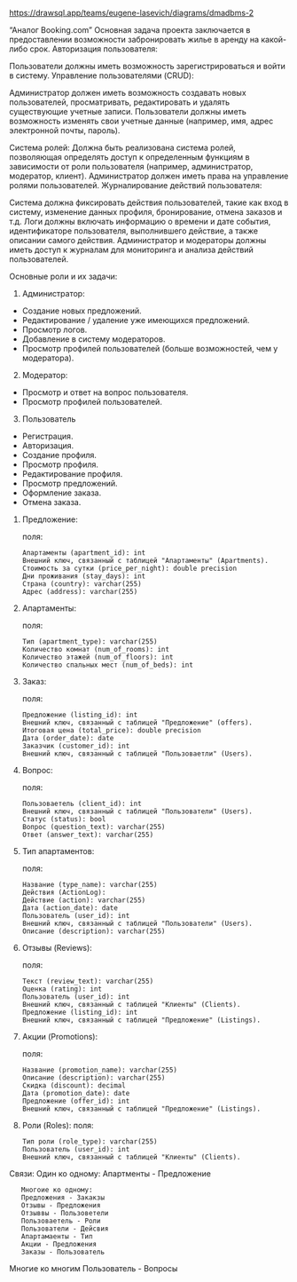 https://drawsql.app/teams/eugene-lasevich/diagrams/dmadbms-2

“Аналог Booking.com”
Основная задача проекта заключается в предоставлении
возможности забронировать жилье в аренду на какой-либо срок.
Авторизация пользователя:

Пользователи должны иметь возможность зарегистрироваться и войти в систему.
Управление пользователями (CRUD):

Администратор должен иметь возможность создавать новых пользователей, просматривать, редактировать и удалять существующие учетные записи.
Пользователи должны иметь возможность изменять свои учетные данные (например, имя, адрес электронной почты, пароль).

Система ролей:
Должна быть реализована система ролей, позволяющая определять доступ к определенным функциям в зависимости от роли пользователя (например, администратор, модератор, клиент).
Администратор должен иметь права на управление ролями пользователей.
Журналирование действий пользователя:

Система должна фиксировать действия пользователей, такие как вход в систему, изменение данных профиля, бронирование, отмена заказов и т.д.
Логи должны включать информацию о времени и дате события, идентификаторе пользователя, выполнившего действие, а также описании самого действия.
Администратор и модераторы должны иметь доступ к журналам для мониторинга и анализа действий пользователей.


Основные роли и их задачи:
1. Администратор:
- Создание новых предложений.
- Редактирование / удаление уже имеющихся предложений.
- Просмотр логов.
- Добавление в систему модераторов.
- Просмотр профилей пользователей (больше возможностей,
чем у модератора).
2. Модератор:
- Просмотр и ответ на вопрос пользователя.
- Просмотр профилей пользователей.
3. Пользователь
- Регистрация.
- Авторизация.
- Создание профиля.
- Просмотр профиля.
- Редактирование профиля.
- Просмотр предложений.
- Оформление заказа.
- Отмена заказа.

1. Предложение:
   
    поля:
    
       Апартаменты (apartment_id): int
       Внешний ключ, связанный с таблицей "Апартаменты" (Apartments).
       Стоимость за сутки (price_per_night): double precision
       Дни проживания (stay_days): int
       Страна (country): varchar(255)
       Адрес (address): varchar(255)
   
2. Апартаменты:
   
    поля:
   
       Тип (apartment_type): varchar(255)
       Количество комнат (num_of_rooms): int
       Количество этажей (num_of_floors): int
       Количество спальных мест (num_of_beds): int

3. Заказ:

   поля:
   
       Предложение (listing_id): int
       Внешний ключ, связанный с таблицей "Предложение" (offers).
       Итоговая цена (total_price): double precision
       Дата (order_date): date
       Заказчик (customer_id): int
       Внешний ключ, связанный с таблицей "Пользоваетли" (Users).

4. Вопрос:

   поля:
   
       Пользоваетель (client_id): int
       Внешний ключ, связанный с таблицей "Пользователи" (Users).
       Статус (status): bool
       Вопрос (question_text): varchar(255)
       Ответ (answer_text): varchar(255)

5. Тип апартаментов:
   
   поля:
   
       Название (type_name): varchar(255)
       Действия (ActionLog):
       Действие (action): varchar(255)
       Дата (action_date): date
       Пользователь (user_id): int
       Внешний ключ, связанный с таблицей "Пользователи" (Users).
       Описание (description): varchar(255)

6. Отзывы (Reviews):
   
   поля:
   
       Текст (review_text): varchar(255)
       Оценка (rating): int
       Пользователь (user_id): int
       Внешний ключ, связанный с таблицей "Клиенты" (Clients).
       Предложение (listing_id): int
       Внешний ключ, связанный с таблицей "Предложение" (Listings).

7. Акции (Promotions):
   
   поля:
   
       Название (promotion_name): varchar(255)
       Описание (description): varchar(255)
       Скидка (discount): decimal
       Дата (promotion_date): date
       Предложение (offer_id): int
       Внешний ключ, связанный с таблицей "Предложение" (Listings).

8. Роли (Roles):
   поля:
   
       Тип роли (role_type): varchar(255)
       Пользователь (user_id): int
       Внешний ключ, связанный с таблицей "Клиенты" (Clients).

Связи:
       Один ко одному:
       Апартменты - Предложение

       Многоие ко одному:
       Предложения - Закакзы
       Отзывы - Предложения
       Отзыввы - Пользоветели
       Пользоваетель - Роли
       Пользователи - Дейсвия
       Апартамаенты - Тип
       Акции - Предложения
       Заказы - Пользователь

Многие ко многим
Пользователь - Вопросы



